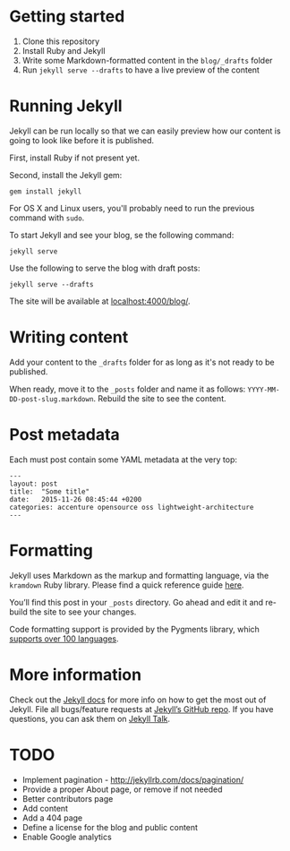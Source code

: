 Getting started
===============
1. Clone this repository
2. Install Ruby and Jekyll
3. Write some Markdown-formatted content in the ```blog/_drafts``` folder
4. Run ```jekyll serve --drafts``` to have a live preview of the content

Running Jekyll
==============
Jekyll can be run locally so that we can easily preview how our content is going to look like before it is published.

First, install Ruby if not present yet.

Second, install the Jekyll gem:

```
gem install jekyll
```

For OS X and Linux users, you'll probably need to run the previous command with `sudo`.

To start Jekyll and see your blog, se the following command:

```
jekyll serve
```

Use the following to serve the blog with draft posts:

```
jekyll serve --drafts
```

The site will be available at [localhost:4000/blog/](http://localhost:4000/blog/).

Writing content
===============
Add your content to the `_drafts` folder for as long as it's not ready to be published. 

When ready, move it to the `_posts` folder and name it as follows: `YYYY-MM-DD-post-slug.markdown`. Rebuild the site to see the content.

Post metadata
=============
Each must post contain some YAML metadata at the very top:

```
---
layout: post
title:  "Some title"
date:   2015-11-26 08:45:44 +0200
categories: accenture opensource oss lightweight-architecture
---
```

Formatting
==========
Jekyll uses Markdown as the markup and formatting language, via the `kramdown` Ruby library. Please find a quick reference guide [here](http://kramdown.gettalong.org/quickref.html).

You’ll find this post in your `_posts` directory. Go ahead and edit it and re-build the site to see your changes. 

Code formatting support is provided by the Pygments library, which [supports over 100 languages](http://pygments.org/languages/).

More information
================
Check out the [Jekyll docs](http://jekyllrb.com/docs/home) for more info on how to get the most out of Jekyll. File all bugs/feature requests at [Jekyll’s GitHub repo](https://github.com/jekyll/jekyll). If you have questions, you can ask them on [Jekyll Talk](https://talk.jekyllrb.com/).

TODO
====
- Implement pagination - http://jekyllrb.com/docs/pagination/
- Provide a proper About page, or remove if not needed
- Better contributors page
- Add content
- Add a 404 page
- Define a license for the blog and public content
- Enable Google analytics